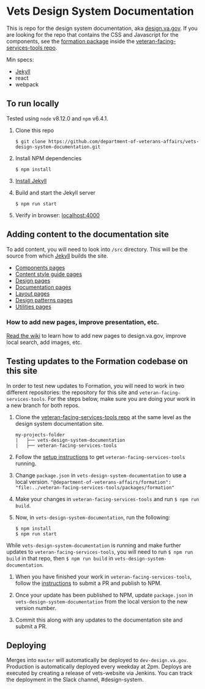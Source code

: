 # Vets Design System Documentation

This is repo for the design system documentation, aka [design.va.gov](https://design.va.gov). If you are looking for the repo that contains the CSS and Javascript for the components, see the [formation package](https://github.com/department-of-veterans-affairs/veteran-facing-services-tools/tree/master/packages/formation) inside the [veteran-facing-services-tools repo](https://github.com/department-of-veterans-affairs/veteran-facing-services-tools).

Min specs:
- [Jekyll](http://jekyllrb.com)
- react
- webpack

## To run locally

Tested using `node` v8.12.0 and `npm` v6.4.1.

1. Clone this repo
    ```
    $ git clone https://github.com/department-of-veterans-affairs/vets-design-system-documentation.git
    ```

1. Install NPM dependencies
    ```
    $ npm install
    ```

1. [Install Jekyll](https://jekyllrb.com/docs/installation/)

1. Build and start the Jekyll server
    ```
    $ npm run start
    ```

1. Verify in browser: [localhost:4000](http://localhost:4000/)

## Adding content to the documentation site

To add content, you will need to look into `/src` directory. This will be the source from which [Jekyll](http://jekyllrb.com) builds the site.

- [Components pages](https://github.com/department-of-veterans-affairs/vets-design-system-documentation/tree/master/src/_components)
- [Content style guide pages](https://github.com/department-of-veterans-affairs/vets-design-system-documentation/tree/master/src/_content-style-guide)
- [Design pages](https://github.com/department-of-veterans-affairs/vets-design-system-documentation/tree/master/src/_design)
- [Documentation pages](https://github.com/department-of-veterans-affairs/vets-design-system-documentation/tree/master/src/_documentation)
- [Layout pages](https://github.com/department-of-veterans-affairs/vets-design-system-documentation/tree/master/src/_layout)
- [Design patterns pages](https://github.com/department-of-veterans-affairs/vets-design-system-documentation/tree/master/src/_patterns)
- [Utilities pages](https://github.com/department-of-veterans-affairs/vets-design-system-documentation/tree/master/src/_utilities)


### How to add new pages, improve presentation, etc.
[Read the wiki](https://github.com/department-of-veterans-affairs/vets-design-system-documentation/wiki) to learn how to add new pages to design.va.gov, improve local search, add images, etc.


## Testing updates to the Formation codebase on this site

In order to test new updates to Formation, you will need to work in two different repositories: the repository for this site and `veteran-facing-services-tools`. For the steps below, make sure you are doing your work in a new branch for both repos.

1. Clone the [veteran-facing-services-tools repo](https://github.com/department-of-veterans-affairs/veteran-facing-services-tools) at the same level as the design system documentation site.

    ```
    my-projects-folder
    |   ├── vets-design-system-documentation
    |   ├── veteran-facing-services-tools
    ```

1. Follow the [setup instructions](https://github.com/department-of-veterans-affairs/veteran-facing-services-tools#setup) to get `veteran-facing-services-tools` running.

1. Change `package.json` in `vets-design-system-documentation` to use a local version. `"@department-of-veterans-affairs/formation": "file:../veteran-facing-services-tools/packages/formation"`

1. Make your changes in `veteran-facing-services-tools` and run `$ npm run build`.

1. Now, in `vets-design-system-documentation`, run the following:

    ```
    $ npm install
    $ npm run start
    ```

  While `vets-design-system-documentation` is running and make further updates to `veteran-facing-services-tools`, you will need to run `$ npm run build` in that repo, then `$ npm run build` in `vets-design-system-documentation`.

1. When you have finished your work in `veteran-facing-services-tools`, follow the [instructions](https://github.com/department-of-veterans-affairs/veteran-facing-services-tools#publishing-module-to-npm) to submit a PR and publish to NPM.

1. Once your update has been published to NPM, update `package.json` in `vets-design-system-documentation` from the local version to the new version number.

1. Commit this along with any updates to the documentation site and submit a PR.

## Deploying

Merges into `master` will automatically be deployed to `dev-design.va.gov`. Production is automatically deployed every weekday at 2pm. Deploys are executed by creating a release of vets-website via Jenkins. You can track the deployment in the Slack channel, #design-system.

